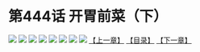 # 第444话 开胃前菜（下）
![](https://mhpic.xiaomingtaiji.net/comic/D/斗破苍穹拆分版/444话/1.jpg-zymk.middle.webp)
![](https://mhpic.xiaomingtaiji.net/comic/D/斗破苍穹拆分版/444话/2.jpg-zymk.middle.webp)
![](https://mhpic.xiaomingtaiji.net/comic/D/斗破苍穹拆分版/444话/3.jpg-zymk.middle.webp)
![](https://mhpic.xiaomingtaiji.net/comic/D/斗破苍穹拆分版/444话/4.jpg-zymk.middle.webp)
![](https://mhpic.xiaomingtaiji.net/comic/D/斗破苍穹拆分版/444话/5.jpg-zymk.middle.webp)
![](https://mhpic.xiaomingtaiji.net/comic/D/斗破苍穹拆分版/444话/6.jpg-zymk.middle.webp)
![](https://mhpic.xiaomingtaiji.net/comic/D/斗破苍穹拆分版/444话/7.jpg-zymk.middle.webp)
![](https://mhpic.xiaomingtaiji.net/comic/D/斗破苍穹拆分版/444话/8.jpg-zymk.middle.webp)
[【上一章】](./443.md)
[【目录】](./README.md)
[【下一章】](./445.md)
